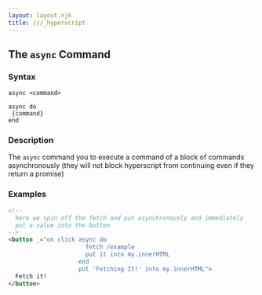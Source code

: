 ```yaml
---
layout: layout.njk
title: ///_hyperscript
---
```


## The `async` Command

### Syntax

```ebnf
async <command>

async do 
 {command}
end
```

### Description

The `async` command you to execute a command of a block of commands asynchronously (they will not block hyperscript from continuing
even if they return a promise)

### Examples

```html
<!--
  here we spin off the fetch and put asynchronously and immediately
  put a value into the button
-->
<button _="on click async do 
                      fetch /example
                      put it into my.innerHTML
                    end
                    put 'Fetching It!' into my.innerHTML">
  Fetch it!
</button>
```